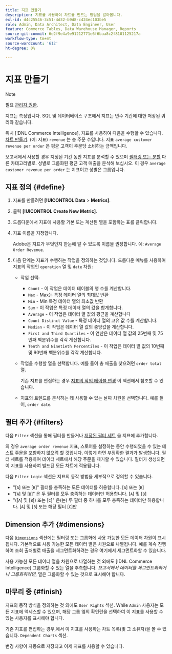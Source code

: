 ```yaml
---
title: 지표 만들기
description: 지표를 사용하여 차트를 만드는 방법을 알아봅니다.
exl-id: d4c25546-3c51-4d32-b9d8-c424ec103be5
role: Admin, Data Architect, Data Engineer, User
feature: Commerce Tables, Data Warehouse Manager, Reports
source-git-commit: 6e2f9e4a9e91212771e6f6baa8c2f8101125217a
workflow-type: tm+mt
source-wordcount: '612'
ht-degree: 0%

---
```


# 지표 만들기

>[!NOTE]
>
>필요 [관리자 권한](../../administrator/user-management/user-management.md).

지표는 측정입니다. SQL 및 데이터베이스 구조에서 지표는 변수 기간에 대한 저장된 쿼리와 같습니다.

위치 [!DNL Commerce Intelligence], 지표를 사용하여 다음을 수행할 수 있습니다. [차트 만들기](../../data-user/reports/ess-rpt-build-visual.md). (예: 지표) `revenue` 는 총 주문 수입니다. 지표 `average customer revenue per order` 은 평균 고객이 주문당 소비하는 금액입니다.

보고서에서 사용할 경우 지정된 기간 동안 지표를 분석할 수 있으며 [필터링 또는 분할](../../best-practices/segment-filter.md) 다른 카테고리별로. 성별로 그룹화된 평균 고객 매출을 분석해 보십시오. 이 경우 `average customer revenue per order` 는 지표이고 성별은 그룹입니다.

## 지표 정의 {#define}

1. 지표를 만들려면 **[!UICONTROL Data** > **Metrics]**.

1. 클릭 **[!UICONTROL Create New Metric]**.

1. 드롭다운에서 지표에 사용할 기본 또는 계산된 열을 포함하는 표를 클릭합니다.

1. 지표 이름을 지정합니다.

   Adobe은 지표가 무엇인지 한눈에 알 수 있도록 이름을 권장합니다. 예: `Average Order Revenue`.

1. 다음 단계는 지표가 수행하는 작업을 정의하는 것입니다. 드롭다운 메뉴를 사용하여 지표의 작업인 `operation` 열 및 `date` 차원:

   * 작업 선택:
      * `Count` - 이 작업은 데이터 테이블의 행 수를 계산합니다.
      * `Max` - Max는 특정 데이터 열의 최대값 반환
      * `Min` - Min 특정 데이터 열의 최소값 반환
      * `Sum` - 이 작업은 특정 데이터 열의 값을 합계합니다.
      * `Average` - 이 작업은 데이터 열 값의 평균을 계산합니다
      * `Count Distinct Value` - 특정 데이터 열의 고유 값 수를 계산합니다.
      * `Median` - 이 작업은 데이터 열 값의 중앙값을 계산합니다.
      * `First and Third Quartiles` - 이 연산은 데이터 열 값의 25번째 및 75번째 백분위수를 각각 계산합니다.
      * `Tenth and Ninetieth Percentiles` - 이 작업은 데이터 열 값의 10번째 및 90번째 백분위수를 각각 계산합니다.

   * 작업을 수행할 열을 선택합니다. 예를 들어 총 매출을 찾으려면 `order total` 열.

     기존 지표를 편집하는 경우 [지표의 작업 테이블 변경](../../data-analyst/data-warehouse-mgr/change-metric-op-table.md) 이 섹션에서 참조할 수 있습니다.

   * 지표의 트렌드를 분석하는 데 사용할 수 있는 날짜 차원을 선택합니다. 예를 들어, `order date`.

## 필터 추가 {#filters}

다음 `Filter` 섹션을 통해 필터를 만들거나 [저장된 필터 세트](../../data-user/reports/ess-manage-data-filters.md) 을 지표에 추가합니다.

의 경우 `average order revenue` 지표, 스토어를 설정하는 동안 수행되었을 수 있는 테스트 주문을 포함하지 않으려 할 것입니다. 이렇게 하면 부정확한 결과가 발생합니다. 필터 세트를 적용하여 데이터 세트에서 해당 주문을 제거할 수 있습니다. 필터가 생성되면 이 지표를 사용하여 빌드된 모든 차트에 적용됩니다.

다음 `Filter Logic` 섹션은 지표의 동작 방법을 세부적으로 정의할 수 있습니다.

* &quot;\[`A`\] 또는 \[`B`\]&quot; 필터를 충족하는 모든 데이터를 허용합니다. \[`A`\] 또는 \[`B`\]
* &quot;\[`A`\] 및 \[`B`\]&quot; 은 두 필터를 모두 충족하는 데이터만 허용합니다. \[`A`\] 및 \[`B`\]
* &quot;(\[`A`\] 및 \[`B`\]) 또는 \[`C`\]&quot; 은(는) 두 필터 중 하나를 모두 충족하는 데이터만 허용합니다. \[`A`\] 및 \[`B`\] 또는 해당 필터 \[`C`\]만

## Dimension 추가 {#dimensions}

다음 [`Dimensions`](../../data-analyst/data-warehouse-mgr/manage-data-dimensions-metrics.md) 섹션에는 필터링 또는 그룹화에 사용 가능한 모든 데이터 차원이 표시됩니다. 기본적으로 사용 가능한 모든 데이터 열은 차원으로 나열됩니다. 예를 계속 진행하여 조회 출처별로 매출을 세그먼트화하려는 경우 여기에서 세그먼트화할 수 있습니다.

사용 가능한 모든 데이터 열을 차원으로 나열하는 것 외에도 [!DNL Commerce Intelligence] 그룹화할 수 있는 열을 추측합니다. *보고서에서 데이터를 세그먼트화하거나 그룹화하려면*, 열은 그룹화할 수 있는 것으로 표시해야 합니다.

## 마무리 중 {#finish}

지표의 동작 방식을 정의하는 것 외에도 `User Rights` 섹션. While `Admin` 사용자는 모든 지표에 액세스할 수 있으며, 해당 그룹 옆의 확인란을 선택하여 이 지표를 사용할 수 있는 사용자를 표시해야 합니다.

기존 지표를 편집하는 경우,에서 이 지표를 사용하는 차트 목록(및 그 소유자)을 볼 수 있습니다. `Dependent Charts` 섹션.

변경 사항이 자동으로 저장되고 이제 지표를 사용할 수 있습니다.
